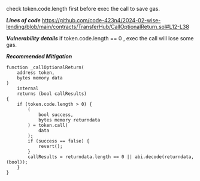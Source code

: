 check token.code.length first before exec the call to save gas.

***Lines of code***
https://github.com/code-423n4/2024-02-wise-lending/blob/main/contracts/TransferHub/CallOptionalReturn.sol#L12-L38

***Vulnerability details***
if token.code.length == 0 , exec the call will lose some gas.

***Recommended Mitigation***

    function _callOptionalReturn(
        address token,
        bytes memory data
    )
        internal
        returns (bool callResults)
    {
        if (token.code.length > 0) {
            (
                bool success,
                bytes memory returndata
            ) = token.call(
                data
            );
            if (success == false) {
                revert();
            }
            callResults = returndata.length == 0 || abi.decode(returndata,(bool));
        }
    }